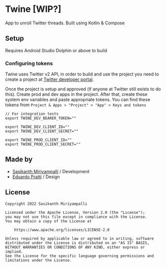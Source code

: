 # Twine [WIP?]

App to unroll Twitter threads. Built using Kotlin & Compose

## Setup

Requires Android Studio Dolphin or above to build

### Configuring tokens

Twine uses Twitter v2 API, in order to build and use the project you need to create a project at
[Twitter developer portal](https://developer.twitter.com/en/portal/dashboard).

Once the project is setup and approved (if anyone at Twitter still exists to do this).
Create prod and dev apps in the project. After that, create these system env variables and paste
appropriate tokens. You can find these tokens
from `Project & Apps > "Project" > "App" > Keys and tokens`

```
// For integration tests
export TWINE_DEV_BEARER_TOKEN=""

export TWINE_DEV_CLIENT_ID=""
export TWINE_DEV_CLIENT_SECRET=""

export TWINE_PROD_CLIENT_ID=""
export TWINE_PROD_CLIENT_SECRET=""
```

## Made by

- [Sasikanth Miriyampalli](https://www.sasikanth.dev) / Development
- [Eduardo Pratti](https://twitter.com/edpratti) / Design

## License

```
Copyright 2022 Sasikanth Miriyampalli

Licensed under the Apache License, Version 2.0 (the "License");
you may not use this file except in compliance with the License.
You may obtain a copy of the License at

    https://www.apache.org/licenses/LICENSE-2.0

Unless required by applicable law or agreed to in writing, software
distributed under the License is distributed on an "AS IS" BASIS,
WITHOUT WARRANTIES OR CONDITIONS OF ANY KIND, either express or implied.
See the License for the specific language governing permissions and
limitations under the License.
```
